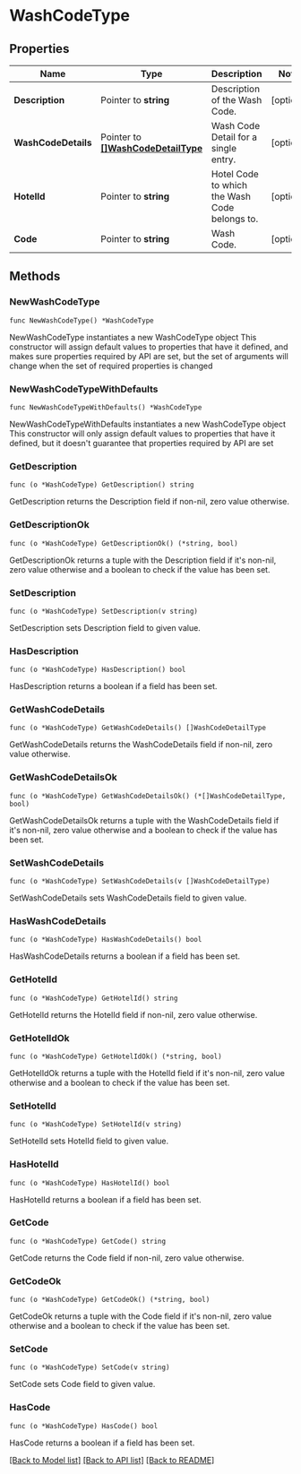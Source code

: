 # WashCodeType

## Properties

Name | Type | Description | Notes
------------ | ------------- | ------------- | -------------
**Description** | Pointer to **string** | Description of the Wash Code. | [optional] 
**WashCodeDetails** | Pointer to [**[]WashCodeDetailType**](WashCodeDetailType.md) | Wash Code Detail for a single entry. | [optional] 
**HotelId** | Pointer to **string** | Hotel Code to which the Wash Code belongs to. | [optional] 
**Code** | Pointer to **string** | Wash Code. | [optional] 

## Methods

### NewWashCodeType

`func NewWashCodeType() *WashCodeType`

NewWashCodeType instantiates a new WashCodeType object
This constructor will assign default values to properties that have it defined,
and makes sure properties required by API are set, but the set of arguments
will change when the set of required properties is changed

### NewWashCodeTypeWithDefaults

`func NewWashCodeTypeWithDefaults() *WashCodeType`

NewWashCodeTypeWithDefaults instantiates a new WashCodeType object
This constructor will only assign default values to properties that have it defined,
but it doesn't guarantee that properties required by API are set

### GetDescription

`func (o *WashCodeType) GetDescription() string`

GetDescription returns the Description field if non-nil, zero value otherwise.

### GetDescriptionOk

`func (o *WashCodeType) GetDescriptionOk() (*string, bool)`

GetDescriptionOk returns a tuple with the Description field if it's non-nil, zero value otherwise
and a boolean to check if the value has been set.

### SetDescription

`func (o *WashCodeType) SetDescription(v string)`

SetDescription sets Description field to given value.

### HasDescription

`func (o *WashCodeType) HasDescription() bool`

HasDescription returns a boolean if a field has been set.

### GetWashCodeDetails

`func (o *WashCodeType) GetWashCodeDetails() []WashCodeDetailType`

GetWashCodeDetails returns the WashCodeDetails field if non-nil, zero value otherwise.

### GetWashCodeDetailsOk

`func (o *WashCodeType) GetWashCodeDetailsOk() (*[]WashCodeDetailType, bool)`

GetWashCodeDetailsOk returns a tuple with the WashCodeDetails field if it's non-nil, zero value otherwise
and a boolean to check if the value has been set.

### SetWashCodeDetails

`func (o *WashCodeType) SetWashCodeDetails(v []WashCodeDetailType)`

SetWashCodeDetails sets WashCodeDetails field to given value.

### HasWashCodeDetails

`func (o *WashCodeType) HasWashCodeDetails() bool`

HasWashCodeDetails returns a boolean if a field has been set.

### GetHotelId

`func (o *WashCodeType) GetHotelId() string`

GetHotelId returns the HotelId field if non-nil, zero value otherwise.

### GetHotelIdOk

`func (o *WashCodeType) GetHotelIdOk() (*string, bool)`

GetHotelIdOk returns a tuple with the HotelId field if it's non-nil, zero value otherwise
and a boolean to check if the value has been set.

### SetHotelId

`func (o *WashCodeType) SetHotelId(v string)`

SetHotelId sets HotelId field to given value.

### HasHotelId

`func (o *WashCodeType) HasHotelId() bool`

HasHotelId returns a boolean if a field has been set.

### GetCode

`func (o *WashCodeType) GetCode() string`

GetCode returns the Code field if non-nil, zero value otherwise.

### GetCodeOk

`func (o *WashCodeType) GetCodeOk() (*string, bool)`

GetCodeOk returns a tuple with the Code field if it's non-nil, zero value otherwise
and a boolean to check if the value has been set.

### SetCode

`func (o *WashCodeType) SetCode(v string)`

SetCode sets Code field to given value.

### HasCode

`func (o *WashCodeType) HasCode() bool`

HasCode returns a boolean if a field has been set.


[[Back to Model list]](../README.md#documentation-for-models) [[Back to API list]](../README.md#documentation-for-api-endpoints) [[Back to README]](../README.md)


